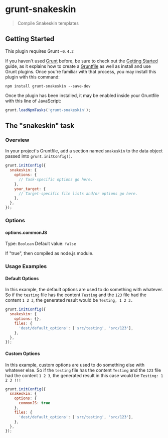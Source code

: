 # grunt-snakeskin

> Compile Snakeskin templates

## Getting Started
This plugin requires Grunt `~0.4.2`

If you haven't used [Grunt](http://gruntjs.com/) before, be sure to check out the [Getting Started](http://gruntjs.com/getting-started) guide, as it explains how to create a [Gruntfile](http://gruntjs.com/sample-gruntfile) as well as install and use Grunt plugins. Once you're familiar with that process, you may install this plugin with this command:

```shell
npm install grunt-snakeskin --save-dev
```

Once the plugin has been installed, it may be enabled inside your Gruntfile with this line of JavaScript:

```js
grunt.loadNpmTasks('grunt-snakeskin');
```

## The "snakeskin" task

### Overview
In your project's Gruntfile, add a section named `snakeskin` to the data object passed into `grunt.initConfig()`.

```js
grunt.initConfig({
  snakeskin: {
    options: {
      // Task-specific options go here.
    },
    your_target: {
      // Target-specific file lists and/or options go here.
    },
  },
});
```

### Options

#### options.commonJS
Type: `Boolean`
Default value: `false`

If "true", then compiled as node.js module.

### Usage Examples

#### Default Options
In this example, the default options are used to do something with whatever. So if the `testing` file has the content `Testing` and the `123` file had the content `1 2 3`, the generated result would be `Testing, 1 2 3.`

```js
grunt.initConfig({
  snakeskin: {
    options: {},
    files: {
      'dest/default_options': ['src/testing', 'src/123'],
    },
  },
});
```

#### Custom Options
In this example, custom options are used to do something else with whatever else. So if the `testing` file has the content `Testing` and the `123` file had the content `1 2 3`, the generated result in this case would be `Testing: 1 2 3 !!!`

```js
grunt.initConfig({
  snakeskin: {
    options: {
      commonJS: true
    },
    files: {
      'dest/default_options': ['src/testing', 'src/123'],
    },
  },
});
```